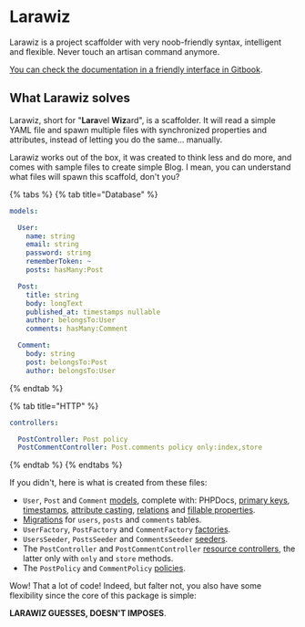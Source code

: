 # Larawiz

Larawiz is a project scaffolder with very noob-friendly syntax, intelligent and flexible. Never touch an artisan command anymore.

[You can check the documentation in a friendly interface in Gitbook](https://darkghosthunter.gitbook.io/larawiz/).

## What Larawiz solves

Larawiz, short for "**Lara**vel **Wiz**ard", is a scaffolder. It will read a simple YAML file and spawn multiple files with synchronized properties and attributes, instead of letting you do the same... manually.

Larawiz works out of the box, it was created to think less and do more, and comes with sample files to create simple Blog. I mean, you can understand what files will spawn this scaffold, don't you?

{% tabs %}
{% tab title="Database" %}
```yaml
models:

  User:
    name: string
    email: string
    password: string
    rememberToken: ~
    posts: hasMany:Post

  Post:
    title: string
    body: longText
    published_at: timestamps nullable
    author: belongsTo:User
    comments: hasMany:Comment

  Comment:
    body: string
    post: belongsTo:Post
    author: belongsTo:User
```
{% endtab %}

{% tab title="HTTP" %}
```yaml
controllers:

  PostController: Post policy
  PostCommentController: Post.comments policy only:index,store
```
{% endtab %}
{% endtabs %}

If you didn't, here is what is created from these files:

* `User`, `Post` and `Comment` [models](https://laravel.com/docs/7.x/eloquent#defining-models), complete with: PHPDocs, [primary keys](https://laravel.com/docs/7.x/eloquent#eloquent-model-conventions), [timestamps](https://laravel.com/docs/7.x/eloquent#eloquent-model-conventions), [attribute casting](https://laravel.com/docs/7.x/eloquent-mutators#attribute-casting), [relations](https://laravel.com/docs/7.x/eloquent-relationships) and [fillable properties](https://laravel.com/docs/7.x/eloquent#mass-assignment).
* [Migrations](https://laravel.com/docs/7.x/migrations#introduction) for `users`,  `posts` and `comments` tables.
* `UserFactory`, `PostFactory` and `CommentFactory` [factories](https://laravel.com/docs/7.x/database-testing#writing-factories).
* `UsersSeeder`, `PostsSeeder` and `CommentsSeeder` [seeders](https://laravel.com/docs/7.x/seeding).
* The `PostController` and `PostCommentController` [resource controllers](https://laravel.com/docs/7.x/controllers#resource-controllers), the latter only with `only` and `store` methods.
* The `PostPolicy` and `CommentPolicy` [policies](https://laravel.com/docs/7.x/authorization#creating-policies).

Wow! That a lot of code! Indeed, but falter not, you also have some flexibility since the core of this package is simple:

**LARAWIZ GUESSES, DOESN'T IMPOSES**.

